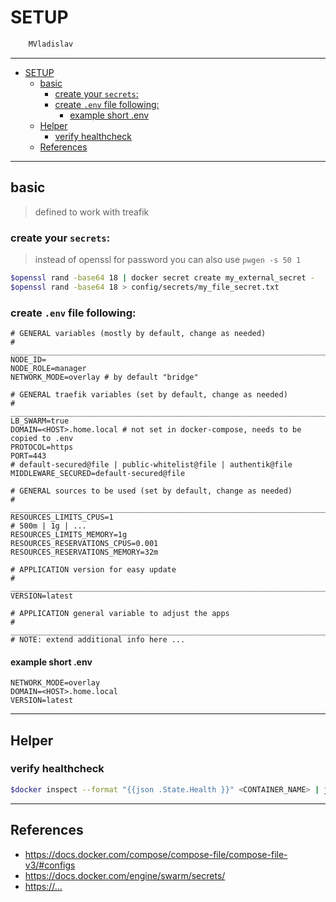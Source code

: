# SETUP

```sh
    MVladislav
```

---

- [SETUP](#setup)
  - [basic](#basic)
    - [create your `secrets`:](#create-your-secrets)
    - [create `.env` file following:](#create-env-file-following)
      - [example short .env](#example-short-env)
  - [Helper](#helper)
    - [verify healthcheck](#verify-healthcheck)
  - [References](#references)

---

## basic

> defined to work with treafik

### create your `secrets`:

> instead of openssl for password you can also use `pwgen -s 50 1`

```sh
$openssl rand -base64 18 | docker secret create my_external_secret -
$openssl rand -base64 18 > config/secrets/my_file_secret.txt
```

### create `.env` file following:

```env
# GENERAL variables (mostly by default, change as needed)
# ______________________________________________________________________________
NODE_ID=
NODE_ROLE=manager
NETWORK_MODE=overlay # by default "bridge"

# GENERAL traefik variables (set by default, change as needed)
# ______________________________________________________________________________
LB_SWARM=true
DOMAIN=<HOST>.home.local # not set in docker-compose, needs to be copied to .env
PROTOCOL=https
PORT=443
# default-secured@file | public-whitelist@file | authentik@file
MIDDLEWARE_SECURED=default-secured@file

# GENERAL sources to be used (set by default, change as needed)
# ______________________________________________________________________________
RESOURCES_LIMITS_CPUS=1
# 500m | 1g | ...
RESOURCES_LIMITS_MEMORY=1g
RESOURCES_RESERVATIONS_CPUS=0.001
RESOURCES_RESERVATIONS_MEMORY=32m

# APPLICATION version for easy update
# ______________________________________________________________________________
VERSION=latest

# APPLICATION general variable to adjust the apps
# ______________________________________________________________________________
# NOTE: extend additional info here ...
```

#### example short .env

```env
NETWORK_MODE=overlay
DOMAIN=<HOST>.home.local
VERSION=latest
```

---

## Helper

### verify healthcheck

```sh
$docker inspect --format "{{json .State.Health }}" <CONTAINER_NAME> | jq
```

---

## References

- <https://docs.docker.com/compose/compose-file/compose-file-v3/#configs>
- <https://docs.docker.com/engine/swarm/secrets/>
- <https://...>
